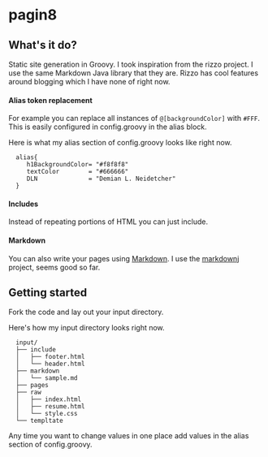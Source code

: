 pagin8
==============================================

## What's it do?
Static site generation in Groovy.  I took inspiration from the rizzo project.
I use the same Markdown Java library that they are.  Rizzo has cool features
around blogging which I have none of right now.

#### Alias token replacement
For example you can replace all instances of `@[backgroundColor]` with `#FFF`.
This is easily configured in config.groovy in the alias block.

Here is what my alias section of config.groovy looks like right now.

      alias{
         h1BackgroundColor= "#f8f8f8"
         textColor        = "#666666"
         DLN              = "Demian L. Neidetcher"
      }


#### Includes
Instead of repeating portions of HTML you can just include.
    <!--include:footer.html-->


#### Markdown
You can also write your pages using [Markdown](http://daringfireball.net/projects/markdown/).
I use the [markdownj](http://markdownj.org/quickstart.html) project, seems good so far.


## Getting started 

Fork the code and lay out your input directory.

Here's how my input directory looks right now.

      input/
      ├── include
      │   ├── footer.html
      │   └── header.html
      ├── markdown
      │   └── sample.md
      ├── pages
      ├── raw
      │   ├── index.html
      │   ├── resume.html
      │   └── style.css
      └── templtate

Any time you want to change values in one place add values in the alias section of
config.groovy.

